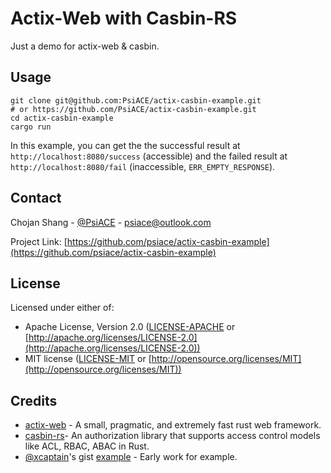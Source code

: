 # Actix-Web with Casbin-RS

Just a demo for actix-web & casbin.

## Usage

```shell
git clone git@github.com:PsiACE/actix-casbin-example.git
# or https://github.com/PsiACE/actix-casbin-example.git
cd actix-casbin-example
cargo run
```

In this example, you can get the the successful result at `http://localhost:8080/success` (accessible) and the failed result at `http://localhost:8080/fail` (inaccessible, `ERR_EMPTY_RESPONSE`).

## Contact

Chojan Shang - [@PsiACE](https://github.com/psiace) - <psiace@outlook.com>

Project Link: [https://github.com/psiace/actix-casbin-example](https://github.com/psiace/actix-casbin-example)

## License

Licensed under either of:

- Apache License, Version 2.0 ([LICENSE-APACHE](./LICENSE-APACHE) or [http://apache.org/licenses/LICENSE-2.0](http://apache.org/licenses/LICENSE-2.0))
- MIT license ([LICENSE-MIT](./LICENSE-MIT) or [http://opensource.org/licenses/MIT](http://opensource.org/licenses/MIT))

## Credits

- [actix-web](https://github.com/actix/actix-web) - A small, pragmatic, and extremely fast rust web framework.
- [casbin-rs](https://github.com/casbin/casbin-rs)- An authorization library that supports access control models like ACL, RBAC, ABAC in Rust.
- [@xcaptain](https://github.com/xcaptain/)'s gist [example](gist.github.com/xcaptain/19ee94b330e2dbb0ed8798d836d5e48b) - Early work for example.
